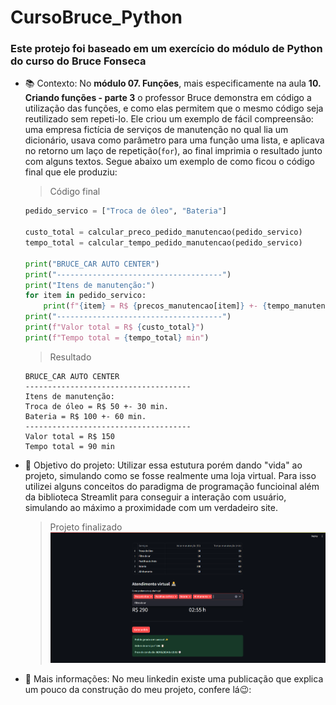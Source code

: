 # CursoBruce_Python
### Este protejo foi baseado em um exercício do módulo de Python do curso do Bruce Fonseca
- 📚 Contexto: No **módulo 07. Funções**, mais especificamente na aula **10. Criando funções - parte 3** o professor Bruce demonstra em código a utilização das funções, e como elas permitem que o mesmo código seja reutilizado sem repeti-lo. Ele criou um exemplo de fácil compreensão: uma empresa fictícia de serviços de manutenção no qual lia um dicionário, usava como parâmetro para uma função uma lista, e aplicava no retorno um laço de repetição(`for`), ao final imprimia o resultado junto com alguns textos. Segue abaixo um exemplo de como ficou o código final que ele produziu:

    > Código final
    ```python
    pedido_servico = ["Troca de óleo", "Bateria"]
    
    custo_total = calcular_preco_pedido_manutencao(pedido_servico)
    tempo_total = calcular_tempo_pedido_manutencao(pedido_servico)
    
    print("BRUCE_CAR AUTO CENTER")
    print("-------------------------------------")
    print("Itens de manutenção:")
    for item in pedido_servico:
        print(f"{item} = R$ {precos_manutencao[item]} +- {tempo_manutencao[item]} min.")
    print("-------------------------------------")
    print(f"Valor total = R$ {custo_total}")
    print(f"Tempo total = {tempo_total} min")
    ```
    > Resultado
    ```
    BRUCE_CAR AUTO CENTER
    -------------------------------------
    Itens de manutenção:
    Troca de óleo = R$ 50 +- 30 min.
    Bateria = R$ 100 +- 60 min.
    -------------------------------------
    Valor total = R$ 150
    Tempo total = 90 min
    ```
- 🎯 Objetivo do projeto: Utilizar essa estutura porém dando "vida" ao projeto, simulando como se fosse realmente uma loja virtual. Para isso utilizei alguns conceitos do paradigma de programação funcioinal além da biblioteca Streamlit para conseguir a interação com usuário, simulando ao máximo a proximidade com um verdadeiro site.
    > Projeto finalizado
      ![Imagem do projeto finalizado](Projeto%20Streamlit%20finalizado.png)
- 🔗 Mais informações: No meu linkedin existe uma publicação que explica um pouco da construção do meu projeto, confere lá😉: 

